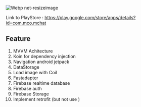 ![Webp net-resizeimage](https://user-images.githubusercontent.com/57881768/133377007-36bb36f2-ca83-4362-8b36-d522cc070a18.png)

Link to PlayStore : https://play.google.com/store/apps/details?id=com.mco.mchat

## Feature
1. MVVM Achitecture
2. Koin for dependency injection
3. Navigation android jetpack
4. DataStorage 
5. Load image with Coil 
6. Fastadapter
7. Firebase realtime database
8. Firebase auth
9. Firebase Storage
10. Implement retrofit (but not use )
